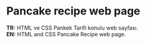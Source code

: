 # Pancake recipe web page
<b>TR:</b> HTML ve CSS Pankek Tarifi konulu web sayfası.<br>
<b>EN:</b> HTML and CSS Pancake Recipe web page.<br>
